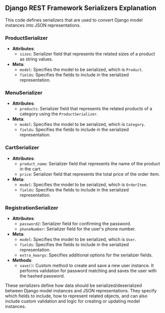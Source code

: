## Django REST Framework Serializers Explanation

This code defines serializers that are used to convert Django model instances into JSON representations.

### ProductSerializer

- **Attributes**:
  - `sizes`: Serializer field that represents the related sizes of a product as string values.
- **Meta**:
  - `model`: Specifies the model to be serialized, which is `Product`.
  - `fields`: Specifies the fields to include in the serialized representation.

### MenuSerializer

- **Attributes**:
  - `products`: Serializer field that represents the related products of a category using the `ProductSerializer`.
- **Meta**:
  - `model`: Specifies the model to be serialized, which is `Category`.
  - `fields`: Specifies the fields to include in the serialized representation.

### CartSerializer

- **Attributes**:
  - `product_name`: Serializer field that represents the name of the product in the cart.
  - `price`: Serializer field that represents the total price of the order item.
- **Meta**:
  - `model`: Specifies the model to be serialized, which is `OrderItem`.
  - `fields`: Specifies the fields to include in the serialized representation.

### RegistrationSerializer

- **Attributes**:
  - `password2`: Serializer field for confirming the password.
  - `phoneNumber`: Serializer field for the user's phone number.
- **Meta**:
  - `model`: Specifies the model to be serialized, which is `User`.
  - `fields`: Specifies the fields to include in the serialized representation.
  - `extra_kwargs`: Specifies additional options for the serializer fields.
- **Methods**:
  - `save()`: Custom method to create and save a new user instance. It performs validation for password matching and saves the user with the hashed password.

These serializers define how data should be serialized/deserialized between Django model instances and JSON representations. They specify which fields to include, how to represent related objects, and can also include custom validation and logic for creating or updating model instances.
